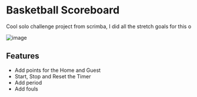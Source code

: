 # Basketball Scoreboard

Cool solo challenge project from scrimba, I did all the stretch goals for this o

![image](https://github.com/rafaelnacle/basketball-scoreboard/assets/54647722/501e0ccd-2654-40d6-aad4-ece818417eea)


## Features
- Add points for the Home and Guest
- Start, Stop and Reset the Timer
- Add period
- Add fouls
